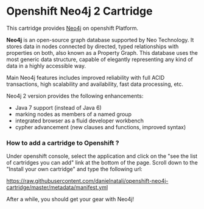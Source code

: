# Openshift Neo4j 2 Cartridge
This cartridge provides [Neo4j](http://www.neo4j.org/) on openshift Platform.

**Neo4j** is an open-source graph database supported by Neo Technology. It stores data in nodes connected by directed, typed relationships with properties on both, also known as a Property Graph. This database uses the most generic data structure, capable of elegantly representing any kind of data in a highly accessible way.

Main Neo4j features includes improved reliability with full ACID transactions, high scalability and availability, fast data processing, etc.

Neo4j 2 version provides the following enhancements:
* Java 7 support (instead of Java 6)
* marking nodes as members of a named group
* integrated browser as a fluid developer workbench
* cypher advancement (new clauses and functions, improved syntax)


### How to add a cartridge to Openshift ?

Under openshift console, select the application and click on  the "see the list of cartridges you can add" link at the bottom of the page.
Scroll down to the "Install your own cartridge" and type the following url:



https://raw.githubusercontent.com/danielnatali/openshift-neo4j-cartridge/master/metadata/manifest.yml

After a while, you should get your gear with Neo4j!



